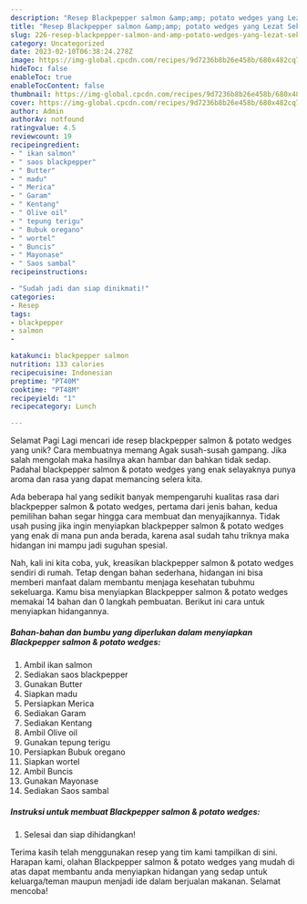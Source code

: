 ```yaml
---
description: "Resep Blackpepper salmon &amp;amp; potato wedges yang Lezat Sekali, Sempurna"
title: "Resep Blackpepper salmon &amp;amp; potato wedges yang Lezat Sekali, Sempurna"
slug: 226-resep-blackpepper-salmon-and-amp-potato-wedges-yang-lezat-sekali-sempurna
category: Uncategorized
date: 2023-02-10T06:38:24.278Z
image: https://img-global.cpcdn.com/recipes/9d7236b8b26e458b/680x482cq70/blackpepper-salmon-potato-wedges-foto-resep-utama.jpg
hideToc: false
enableToc: true
enableTocContent: false
thumbnail: https://img-global.cpcdn.com/recipes/9d7236b8b26e458b/680x482cq70/blackpepper-salmon-potato-wedges-foto-resep-utama.jpg
cover: https://img-global.cpcdn.com/recipes/9d7236b8b26e458b/680x482cq70/blackpepper-salmon-potato-wedges-foto-resep-utama.jpg
author: Admin
authorAv: notfound
ratingvalue: 4.5
reviewcount: 19
recipeingredient:
- " ikan salmon"
- " saos blackpepper"
- " Butter"
- " madu"
- " Merica"
- " Garam"
- " Kentang"
- " Olive oil"
- " tepung terigu"
- " Bubuk oregano"
- " wortel"
- " Buncis"
- " Mayonase"
- " Saos sambal"
recipeinstructions:

- "Sudah jadi dan siap dinikmati!"
categories:
- Resep
tags:
- blackpepper
- salmon
- 

katakunci: blackpepper salmon  
nutrition: 133 calories
recipecuisine: Indonesian
preptime: "PT40M"
cooktime: "PT48M"
recipeyield: "1"
recipecategory: Lunch

---
```



Selamat Pagi Lagi mencari ide resep blackpepper salmon &amp; potato wedges yang unik? Cara membuatnya memang Agak susah-susah gampang. Jika salah mengolah maka hasilnya akan hambar dan bahkan tidak sedap. Padahal blackpepper salmon &amp; potato wedges yang enak selayaknya punya aroma dan rasa yang dapat memancing selera kita.




Ada beberapa hal yang sedikit banyak mempengaruhi kualitas rasa dari blackpepper salmon &amp; potato wedges, pertama dari jenis bahan, kedua pemilihan bahan segar hingga cara membuat dan menyajikannya. Tidak usah pusing jika ingin menyiapkan blackpepper salmon &amp; potato wedges yang enak di mana pun anda berada, karena asal sudah tahu triknya maka hidangan ini mampu jadi suguhan spesial.


Nah, kali ini kita coba, yuk, kreasikan blackpepper salmon &amp; potato wedges sendiri di rumah. Tetap dengan bahan sederhana, hidangan ini bisa memberi manfaat dalam membantu menjaga kesehatan tubuhmu sekeluarga. Kamu bisa menyiapkan Blackpepper salmon &amp; potato wedges memakai 14 bahan dan 0 langkah pembuatan. Berikut ini cara untuk menyiapkan hidangannya.

<!--inarticleads1-->

##### Bahan-bahan dan bumbu yang diperlukan dalam menyiapkan Blackpepper salmon &amp; potato wedges:

1. Ambil  ikan salmon
1. Sediakan  saos blackpepper
1. Gunakan  Butter
1. Siapkan  madu
1. Persiapkan  Merica
1. Sediakan  Garam
1. Sediakan  Kentang
1. Ambil  Olive oil
1. Gunakan  tepung terigu
1. Persiapkan  Bubuk oregano
1. Siapkan  wortel
1. Ambil  Buncis
1. Gunakan  Mayonase
1. Sediakan  Saos sambal




<!--inarticleads2-->

##### Instruksi untuk membuat Blackpepper salmon &amp; potato wedges:


1. Selesai dan siap dihidangkan!



Terima kasih telah menggunakan resep yang tim kami tampilkan di sini. Harapan kami, olahan Blackpepper salmon &amp; potato wedges yang mudah di atas dapat membantu anda menyiapkan hidangan yang sedap untuk keluarga/teman maupun menjadi ide dalam berjualan makanan. Selamat mencoba!
